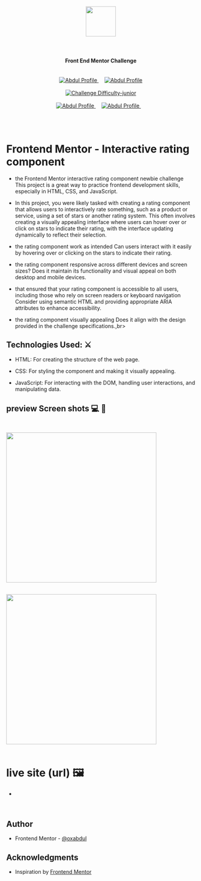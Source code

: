 <h1 align="center"><img src="https://github.com/0xabdul/Interactive-Rating-Component/assets/119418867/fa658c7b-4913-468f-aec0-b3aa8409aa22" height="80px"></img></h1><br>
<h4 align="center" color="blue">Front End Mentor Challenge</h4><br>
<div align="center">
  <a href="https://www.frontendmentor.io/profile/0xAbdul">
    <img src="https://img.shields.io/badge/Profile-0xAbdul-fefefe?style=for-the-badge&logo=frontendmentor" alt="Abdul Profile">
  </a> &nbsp;&nbsp;&nbsp;
  <a href="https://www.frontendmentor.io/profile/0xAbdul">
    <img src="https://img.shields.io/badge/Status-Completed-90EE90?style=for-the-badge&logo=frontendmentor" alt="Abdul Profile">
  </a><br><br>
  <a href="https://www.frontendmentor.io/challenges?difficulties=2"  >
    <img src="https://img.shields.io/badge/Difficulty-newbie-87CEEB?style=for-the-badge&logo=frontendmentor" alt="Challenge Difficulty-junior">
  </a>
</div>
<br />
<div align="center">
    <a href="https://www.frontendmentor.io/profile/0xAbdul">
    <img src="https://img.shields.io/badge/Type-Free-000080?style=for-the-badge&logo=frontendmentor" alt="Abdul Profile">
  </a> &nbsp;&nbsp;&nbsp;
  <a href="https://www.frontendmentor.io/profile/0xAbdul">
    <img src="https://img.shields.io/badge/Languages-HTML & CSS & js-800080?style=for-the-badge&logo=frontendmentor" alt="Abdul Profile">
  </a> &nbsp;&nbsp;&nbsp;<br><br><br>
</div><br>


# Frontend Mentor - Interactive rating component <br>

- the Frontend Mentor interactive rating component newbie challenge This project is a great way to practice  frontend development skills, especially in HTML, CSS, and  JavaScript.

- In this project, you were likely tasked with creating a rating component that allows users to interactively rate something, such as a product or service, using a set of stars or another rating system. This often involves creating a visually appealing interface where users can hover over or click on stars to indicate their rating, with the interface updating dynamically to reflect their selection.

- the rating component work as intended Can users interact with it easily by hovering over or clicking on the stars to indicate their rating.

- the rating component responsive across different devices and screen sizes? Does it maintain its functionality and visual appeal on both desktop and mobile devices.

- that ensured that your rating component is accessible to all users, including those who rely on screen readers or keyboard navigation Consider using semantic HTML and providing appropriate ARIA attributes to enhance accessibility.

- the rating component visually appealing Does it align with the design provided in the challenge specifications.,br><br>


## Technologies Used: ⚔️<br>

- HTML: For creating the structure of the web page.

- CSS: For styling the component and making it visually appealing.

- JavaScript: For interacting with the DOM, handling user interactions, and manipulating data.<br>

## preview Screen shots 💻 🎦 <br><br>

<img src="https://github.com/0xabdul/Interactive-Rating-Component/assets/119418867/f66705d8-ee19-44ab-9f7a-818cdc202654" height="400px"></img><br><br>

<img src="https://github.com/0xabdul/Interactive-Rating-Component/assets/119418867/7a53920e-3b9f-47c8-860f-e943d0e05225" height="400px"></img><br><br>


# live site (url) 🖼️<br>

<ul>
  <li><a href="https://0xabdul.github.io/Interactive-Rating-Component/"></a></li>
</ul>
<br>

## Author<br>
- Frontend Mentor - [@oxabdul](https://www.frontendmentor.io/profile/0xAbdul)<br>



## Acknowledgments<br>
<ul>
  <li>Inspiration by <a href="https://www.frontendmentor.io/home">Frontend Mentor</a></li>











